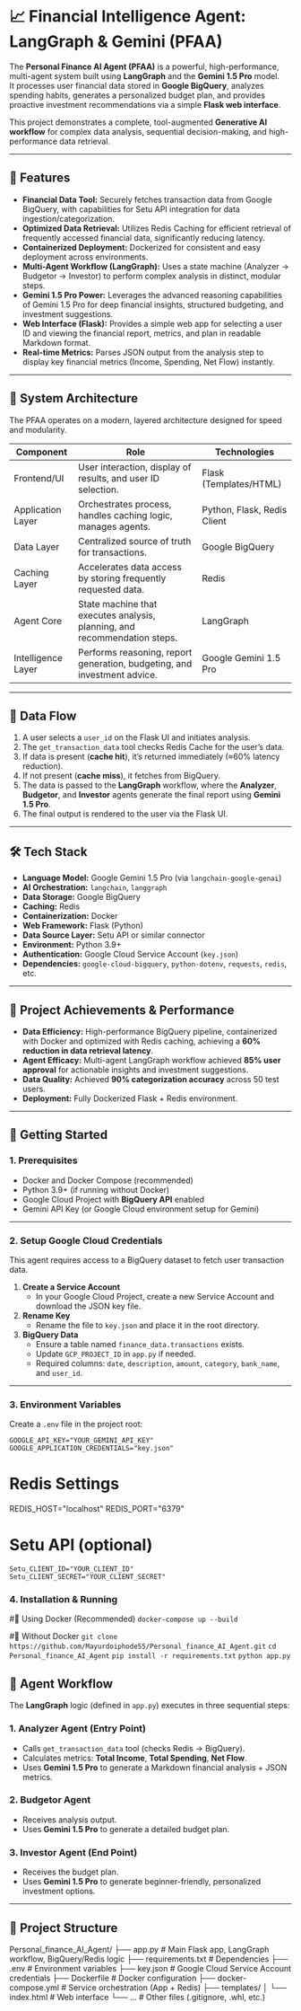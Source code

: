 # 📈 Financial Intelligence Agent: LangGraph & Gemini (PFAA)

The **Personal Finance AI Agent (PFAA)** is a powerful, high-performance, multi-agent system built using **LangGraph** and the **Gemini 1.5 Pro** model.  
It processes user financial data stored in **Google BigQuery**, analyzes spending habits, generates a personalized budget plan, and provides proactive investment recommendations via a simple **Flask web interface**.

This project demonstrates a complete, tool-augmented **Generative AI workflow** for complex data analysis, sequential decision-making, and high-performance data retrieval.

---

## 🌟 Features

- **Financial Data Tool:** Securely fetches transaction data from Google BigQuery, with capabilities for Setu API integration for data ingestion/categorization.  
- **Optimized Data Retrieval:** Utilizes Redis Caching for efficient retrieval of frequently accessed financial data, significantly reducing latency.  
- **Containerized Deployment:** Dockerized for consistent and easy deployment across environments.  
- **Multi-Agent Workflow (LangGraph):** Uses a state machine (Analyzer → Budgetor → Investor) to perform complex analysis in distinct, modular steps.  
- **Gemini 1.5 Pro Power:** Leverages the advanced reasoning capabilities of Gemini 1.5 Pro for deep financial insights, structured budgeting, and investment suggestions.  
- **Web Interface (Flask):** Provides a simple web app for selecting a user ID and viewing the financial report, metrics, and plan in readable Markdown format.  
- **Real-time Metrics:** Parses JSON output from the analysis step to display key financial metrics (Income, Spending, Net Flow) instantly.

---

## 🧱 System Architecture

The PFAA operates on a modern, layered architecture designed for speed and modularity.

| **Component**     | **Role** | **Technologies** |
|-------------------|----------|------------------|
| Frontend/UI       | User interaction, display of results, and user ID selection. | Flask (Templates/HTML) |
| Application Layer | Orchestrates process, handles caching logic, manages agents. | Python, Flask, Redis Client |
| Data Layer        | Centralized source of truth for transactions. | Google BigQuery |
| Caching Layer     | Accelerates data access by storing frequently requested data. | Redis |
| Agent Core        | State machine that executes analysis, planning, and recommendation steps. | LangGraph |
| Intelligence Layer | Performs reasoning, report generation, budgeting, and investment advice. | Google Gemini 1.5 Pro |

---

## 🔁 Data Flow

1. A user selects a `user_id` on the Flask UI and initiates analysis.  
2. The `get_transaction_data` tool checks Redis Cache for the user’s data.  
3. If data is present (**cache hit**), it’s returned immediately (≈60% latency reduction).  
4. If not present (**cache miss**), it fetches from BigQuery.  
5. The data is passed to the **LangGraph** workflow, where the **Analyzer**, **Budgetor**, and **Investor** agents generate the final report using **Gemini 1.5 Pro**.  
6. The final output is rendered to the user via the Flask UI.

---

## 🛠️ Tech Stack

- **Language Model:** Google Gemini 1.5 Pro (via `langchain-google-genai`)  
- **AI Orchestration:** `langchain`, `langgraph`  
- **Data Storage:** Google BigQuery  
- **Caching:** Redis  
- **Containerization:** Docker  
- **Web Framework:** Flask (Python)  
- **Data Source Layer:** Setu API or similar connector  
- **Environment:** Python 3.9+  
- **Authentication:** Google Cloud Service Account (`key.json`)  
- **Dependencies:** `google-cloud-bigquery`, `python-dotenv`, `requests`, `redis`, etc.

---

## 🎯 Project Achievements & Performance

- **Data Efficiency:** High-performance BigQuery pipeline, containerized with Docker and optimized with Redis caching, achieving a **60% reduction in data retrieval latency**.  
- **Agent Efficacy:** Multi-agent LangGraph workflow achieved **85% user approval** for actionable insights and investment suggestions.  
- **Data Quality:** Achieved **90% categorization accuracy** across 50 test users.  
- **Deployment:** Fully Dockerized Flask + Redis environment.

---

## 🚀 Getting Started

### 1. Prerequisites

- Docker and Docker Compose (recommended)
- Python 3.9+ (if running without Docker)
- Google Cloud Project with **BigQuery API** enabled
- Gemini API Key (or Google Cloud environment setup for Gemini)

---

### 2. Setup Google Cloud Credentials

This agent requires access to a BigQuery dataset to fetch user transaction data.

1. **Create a Service Account**  
   - In your Google Cloud Project, create a new Service Account and download the JSON key file.  
2. **Rename Key**  
   - Rename the file to `key.json` and place it in the root directory.  
3. **BigQuery Data**  
   - Ensure a table named `finance_data.transactions` exists.  
   - Update `GCP_PROJECT_ID` in `app.py` if needed.  
   - Required columns: `date`, `description`, `amount`, `category`, `bank_name`, and `user_id`.

---

### 3. Environment Variables

Create a `.env` file in the project root:

```env
GOOGLE_API_KEY="YOUR_GEMINI_API_KEY"
GOOGLE_APPLICATION_CREDENTIALS="key.json"
```

# Redis Settings
REDIS_HOST="localhost"
REDIS_PORT="6379"

# Setu API (optional)
```Setu_CLIENT_ID="YOUR_CLIENT_ID"```
```Setu_CLIENT_SECRET="YOUR_CLIENT_SECRET"```

### 4. Installation & Running

#🐳 Using Docker (Recommended)
```docker-compose up --build```

#🐍 Without Docker
```git clone https://github.com/Mayurdoiphode55/Personal_finance_AI_Agent.git```
```cd Personal_finance_AI_Agent```
```pip install -r requirements.txt```
```python app.py```


## 🧠 Agent Workflow

The **LangGraph** logic (defined in `app.py`) executes in three sequential steps:

### 1. Analyzer Agent (Entry Point)
- Calls `get_transaction_data` tool (checks Redis → BigQuery).  
- Calculates metrics: **Total Income**, **Total Spending**, **Net Flow**.  
- Uses **Gemini 1.5 Pro** to generate a Markdown financial analysis + JSON metrics.

### 2. Budgetor Agent
- Receives analysis output.  
- Uses **Gemini 1.5 Pro** to generate a detailed budget plan.

### 3. Investor Agent (End Point)
- Receives the budget plan.  
- Uses **Gemini 1.5 Pro** to generate beginner-friendly, personalized investment options.

---

## 📁 Project Structure

Personal_finance_AI_Agent/
├── app.py                # Main Flask app, LangGraph workflow, BigQuery/Redis logic
├── requirements.txt      # Dependencies
├── .env                  # Environment variables
├── key.json              # Google Cloud Service Account credentials
├── Dockerfile            # Docker configuration
├── docker-compose.yml    # Service orchestration (App + Redis)
├── templates/
│   └── index.html        # Web interface
└── ...                   # Other files (.gitignore, .whl, etc.)

